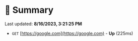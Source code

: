 # 📖 Summary
Last updated: **8/16/2023, 3:21:25 PM**

- `GET` [https://google.com](https://google.com) - **Up** (225ms)
